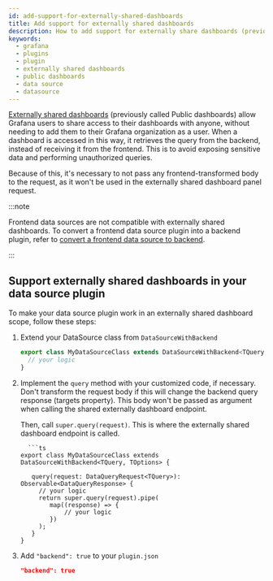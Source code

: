 ```yaml
---
id: add-support-for-externally-shared-dashboards
title: Add support for externally shared dashboards
description: How to add support for externally share dashboards (previously called Public dashboards).
keywords:
  - grafana
  - plugins
  - plugin
  - externally shared dashboards
  - public dashboards
  - data source
  - datasource
---
```


[Externally shared dashboards](https://grafana.com/docs/grafana/latest/dashboards/share-dashboards-panels/shared-dashboards/#externally-shared-dashboards) (previously called Public dashboards) allow Grafana users to share access to their dashboards with anyone, without needing to add them to their Grafana organization as a user. When a dashboard is accessed in this way, it retrieves the query from the backend, instead of receiving it from the frontend. This is to avoid exposing sensitive data and performing unauthorized queries.

Because of this, it's necessary to not pass any frontend-transformed body to the request, as it won't be used in the externally shared dashboard panel request.

:::note

Frontend data sources are not compatible with externally shared dashboards.
To convert a frontend data source plugin into a backend plugin, refer to
[convert a frontend data source to backend](./convert-a-frontend-datasource-to-backend).

:::

## Support externally shared dashboards in your data source plugin

To make your data source plugin work in an externally shared dashboard scope, follow these steps:

1.  Extend your DataSource class from `DataSourceWithBackend`

    ```ts
    export class MyDataSourceClass extends DataSourceWithBackend<TQuery, TOptions> {
      // your logic
    }
    ```

2.  Implement the `query` method with your customized code, if necessary. Don't transform the request body if this will change the backend query response (targets property). This body won't be passed as argument when calling the shared externally dashboard endpoint.

    Then, call `super.query(request)`.
    This is where the externally shared dashboard endpoint is called.

          ```ts
        export class MyDataSourceClass extends DataSourceWithBackend<TQuery, TOptions> {

           query(request: DataQueryRequest<TQuery>): Observable<DataQueryResponse> {
             // your logic
             return super.query(request).pipe(
                map((response) => {
                    // your logic
                })
             );
           }
        }

3.  Add `"backend": true` to your `plugin.json`

    ```json title="src/plugin.json"
    "backend": true
    ```
